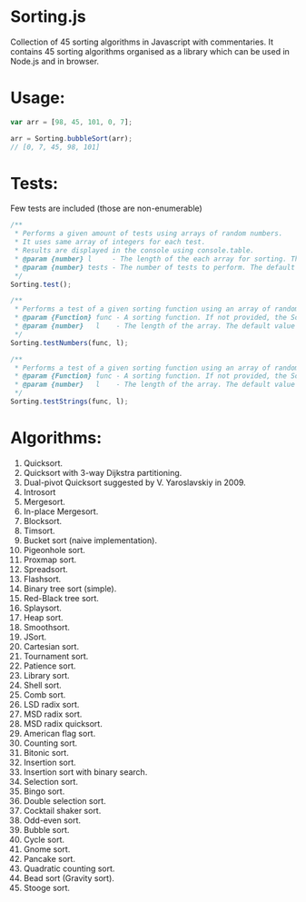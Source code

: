 # Sorting.js
Collection of 45 sorting algorithms in Javascript with commentaries. It contains 45 sorting algorithms organised as a library which can be used in Node.js and in browser. 

# Usage: 
```Javascript
var arr = [98, 45, 101, 0, 7];

arr = Sorting.bubbleSort(arr);
// [0, 7, 45, 98, 101]
```

# Tests:
Few tests are included (those are non-enumerable)
```Javascript
/**
 * Performs a given amount of tests using arrays of random numbers. 
 * It uses same array of integers for each test.
 * Results are displayed in the console using console.table.
 * @param {number} l     - The length of the each array for sorting. The default value is 1000.
 * @param {number} tests - The number of tests to perform. The default value is 1.
 */
Sorting.test();

/**
 * Performs a test of a given sorting function using an array of random numbers.
 * @param {Function} func - A sorting function. If not provided, the Sorting.quickSort is used. 
 * @param {number}   l    - The length of the array. The default value is 5000.
 */
Sorting.testNumbers(func, l);

/**
 * Performs a test of a given sorting function using an array of random strings.
 * @param {Function} func - A sorting function. If not provided, the Sorting.radixMSDSort is used. 
 * @param {number}   l    - The length of the array. The default value is 5000.
 */
Sorting.testStrings(func, l);
```

# Algorithms:
1. Quicksort.
2. Quicksort with 3-way Dijkstra partitioning.
3. Dual-pivot Quicksort suggested by V. Yaroslavskiy in 2009.
4. Introsort
5. Mergesort.
6. In-place Mergesort.
7. Blocksort.
8. Timsort.
9. Bucket sort (naive implementation).
10. Pigeonhole sort.
11. Proxmap sort.
12. Spreadsort.
13. Flashsort.
14. Binary tree sort (simple).
15. Red-Black tree sort.
16. Splaysort.
17. Heap sort.
18. Smoothsort.
19. JSort.
20. Cartesian sort.
21. Tournament sort.
22. Patience sort.
23. Library sort.
24. Shell sort.
25. Comb sort.
26. LSD radix sort.
27. MSD radix sort.
28. MSD radix quicksort.
29. American flag sort.
30. Counting sort.
31. Bitonic sort.
32. Insertion sort.
33. Insertion sort with binary search.
34. Selection sort.
35. Bingo sort.
36. Double selection sort.
37. Cocktail shaker sort.
38. Odd-even sort.
39. Bubble sort.
40. Cycle sort.
41. Gnome sort.
42. Pancake sort.
43. Quadratic counting sort.
44. Bead sort (Gravity sort).
45. Stooge sort.
